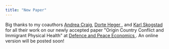 ```yaml
---
title: "New Paper"
---
```

Big thanks to my coauthors <a href="https://sites.google.com/view/andreacraig/home"> Andrea Craig</a>, <a href="https://ca.linkedin.com/in/d%C3%B6rte-heger-a7026387?original_referer=https%3A%2F%2Fwww.google.com%2F"> Dorte Heger </a>, and <a href="https://sites.google.com/site/karlskogstad/">Karl Skogstad</a> for all their work on our newly accepted paper "Origin Country Conflict and Immigrant Physical Health" at <a href="https://www.tandfonline.com/journals/gdpe20"> Defence and Peace Economics </a>. An online version will be posted soon!
